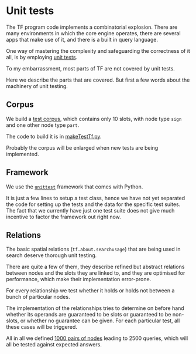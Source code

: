 # Unit tests

The TF program code implements a combinatorial explosion.
There are many environments in which the core engine operates, there
are several apps that make use of it, and there is a built in query language.

One way of mastering the complexity and safeguarding the correctness of it all,
is by employing [unit tests](https://en.wikipedia.org/wiki/Unit_testing).

To my embarrassment, most parts of TF are not covered by unit tests.

Here we describe the parts that are covered.
But first a few words about the machinery of unit testing.

## Corpus

We build a
[test corpus](https://github.com/annotation/text-fabric/tree/master/test/generic/tf),
which contains only 10 slots, with node type `sign` and one other node type `part`.

The code to build it is in
[makeTestTf.py](https://github.com/annotation/text-fabric/blob/master/test/generic/makeTestTf.py).

Probably the corpus will be enlarged when new tests are being implemented.

## Framework

We use the
[`unittest`](https://docs.python.org/3/library/unittest.html#module-unittest)
framework that comes with Python.

It is just a few lines to setup a test class, hence we have not yet separated the code
for setting up the tests and the data for the specific test suites.
The fact that we currently have just one test suite does not give much incentive to
factor the framework out right now.

## Relations

The
basic spatial relations (`tf.about.searchusage`)
that are being used in search deserve thorough unit testing.

There are quite a few of them, they describe refined but abstract relations
between nodes and the slots they are linked to, and they are optimised for performance,
which make their implementation error-prone.

For every relationship we test whether it holds or holds not between a bunch
of particular nodes.

The implementation of the relationships tries to determine on before hand whether
its operands are guaranteed to be slots or guaranteed to be non-slots, or whether
no guarantee can be given.
For each particular test, all these cases will be triggered.

All in all we defined
[1000 pairs of nodes](https://github.com/annotation/text-fabric/blob/master/test/generic/relations.py)
leading to 2500 queries, which will all be tested against expected answers. 
